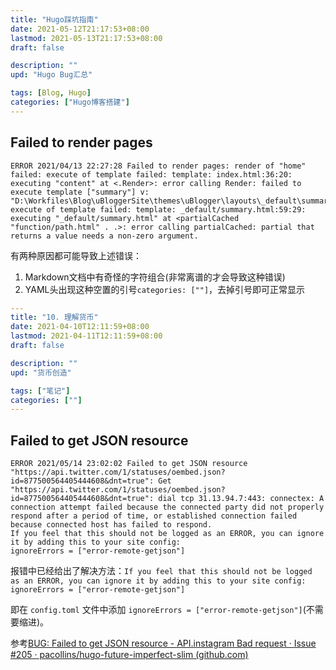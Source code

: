 ```yaml
---
title: "Hugo踩坑指南"
date: 2021-05-12T21:17:53+08:00
lastmod: 2021-05-13T21:17:53+08:00
draft: false

description: ""
upd: "Hugo Bug汇总"

tags: [Blog, Hugo]
categories: ["Hugo博客搭建"]
---
```


## Failed to render pages

```
ERROR 2021/04/13 22:27:28 Failed to render pages: render of "home" failed: execute of template failed: template: index.html:36:20: executing "content" at <.Render>: error calling Render: failed to execute template ["summary"] v: "D:\Workfiles\Blog\uBloggerSite\themes\uBlogger\layouts\_default\summary.html:59:29": execute of template failed: template: _default/summary.html:59:29: executing "_default/summary.html" at <partialCached "function/path.html" . .>: error calling partialCached: partial that returns a value needs a non-zero argument.
```

有两种原因都可能导致上述错误：

1. Markdown文档中有奇怪的字符组合(非常离谱的才会导致这种错误)
2. YAML头出现这种空置的引号`categories: [""]`，去掉引号即可正常显示

```yaml
---
title: "10. 理解货币"
date: 2021-04-10T12:11:59+08:00
lastmod: 2021-04-11T12:11:59+08:00
draft: false

description: ""
upd: "货币创造"

tags: ["笔记"]
categories: [""]
---
```

## Failed to get JSON resource

```
ERROR 2021/05/14 23:02:02 Failed to get JSON resource "https://api.twitter.com/1/statuses/oembed.json?id=877500564405444608&dnt=true": Get "https://api.twitter.com/1/statuses/oembed.json?id=877500564405444608&dnt=true": dial tcp 31.13.94.7:443: connectex: A connection attempt failed because the connected party did not properly respond after a period of time, or established connection failed because connected host has failed to respond.
If you feel that this should not be logged as an ERROR, you can ignore it by adding this to your site config:
ignoreErrors = ["error-remote-getjson"]
```

报错中已经给出了解决方法：`If you feel that this should not be logged as an ERROR, you can ignore it by adding this to your site config: ignoreErrors = ["error-remote-getjson"]`

即在 `config.toml` 文件中添加 `ignoreErrors = ["error-remote-getjson"]`(不需要缩进)。

参考[BUG: Failed to get JSON resource - API.instagram Bad request · Issue #205 · pacollins/hugo-future-imperfect-slim (github.com)](https://github.com/pacollins/hugo-future-imperfect-slim/issues/205)

